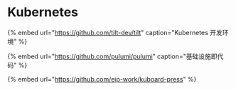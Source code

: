 # Kubernetes

{% embed url="https://github.com/tilt-dev/tilt" caption="Kubernetes 开发环境" %}

{% embed url="https://github.com/pulumi/pulumi" caption="基础设施即代码" %}

{% embed url="https://github.com/eip-work/kuboard-press" %}





